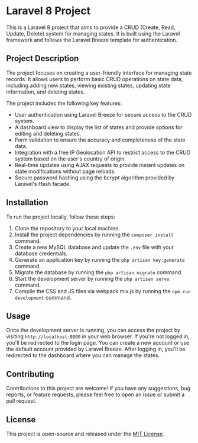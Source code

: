 # Laravel 8 Project

This is a Laravel 8 project that aims to provide a CRUD (Create, Read, Update, Delete) system for managing states. It is built using the Laravel framework and follows the Laravel Breeze template for authentication.

## Project Description

The project focuses on creating a user-friendly interface for managing state records. It allows users to perform basic CRUD operations on state data, including adding new states, viewing existing states, updating state information, and deleting states.

The project includes the following key features:
- User authentication using Laravel Breeze for secure access to the CRUD system.
- A dashboard view to display the list of states and provide options for editing and deleting states.
- Form validation to ensure the accuracy and completeness of the state data.
- Integration with a free IP Geolocation API to restrict access to the CRUD system based on the user's country of origin.
- Real-time updates using AJAX requests to provide instant updates on state modifications without page reloads.
- Secure password hashing using the bcrypt algorithm provided by Laravel's Hash facade.

## Installation

To run the project locally, follow these steps:

1. Clone the repository to your local machine.
2. Install the project dependencies by running the `composer install` command.
3. Create a new MySQL database and update the `.env` file with your database credentials.
4. Generate an application key by running the `php artisan key:generate` command.
5. Migrate the database by running the `php artisan migrate` command.
6. Start the development server by running the `php artisan serve` command.
7. Compile the CSS and JS files via webpack.mix.js by running the `npm run development` command.

## Usage

Once the development server is running, you can access the project by visiting `http://localhost:8000` in your web browser. If you're not logged in, you'll be redirected to the login page. You can create a new account or use the default account provided by Laravel Breeze. After logging in, you'll be redirected to the dashboard where you can manage the states.

## Contributing

Contributions to this project are welcome! If you have any suggestions, bug reports, or feature requests, please feel free to open an issue or submit a pull request.

## License

This project is open-source and released under the [MIT License](LICENSE).

